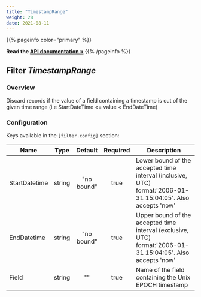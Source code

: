 ```yaml
---
title: "TimestampRange"
weight: 28
date: 2021-08-11
---
```

{{% pageinfo color="primary" %}}

**Read the [API documentation &raquo;](https://pkg.go.dev/github.com/AdRoll/baker/filter#TimestampRange)**
{{% /pageinfo %}}

## Filter *TimestampRange*

### Overview
Discard records if the value of a field containing a timestamp is out of the given time range (i.e StartDateTime <= value < EndDateTime)

### Configuration

Keys available in the `[filter.config]` section:

|Name|Type|Default|Required|Description|
|----|:--:|:-----:|:------:|-----------|
| StartDatetime| string| "no bound"| true| Lower bound of the accepted time interval (inclusive, UTC) format:'2006-01-31 15:04:05'. Also accepts 'now'|
| EndDatetime| string| "no bound"| true| Upper bound of the accepted time interval (exclusive, UTC) format:'2006-01-31 15:04:05'. Also accepts 'now'|
| Field| string| ""| true| Name of the field containing the Unix EPOCH timestamp|

